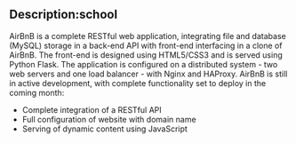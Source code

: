 ## Description:school

AirBnB is a complete RESTful web application, integrating file and database (MySQL) storage in a back-end API with front-end interfacing in a clone of AirBnB. The front-end is designed using HTML5/CSS3 and is served using Python Flask. The application is configured on a distributed system - two web servers and one load balancer - with Nginx and HAProxy. AirBnB is still in active development, with complete functionality set to deploy in the coming month:

* Complete integration of a RESTful API
* Full configuration of website with domain name
* Serving of dynamic content using JavaScript
